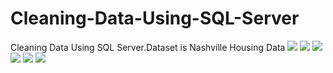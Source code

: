 # Cleaning-Data-Using-SQL-Server
Cleaning Data Using SQL Server.Dataset is Nashville Housing Data 
<image src=https://github.com/ahmedelmasry97/Cleaning-Data-Using-SQL-Server/blob/main/Screenshot%202023-05-10%20175656.png/>
<image src= https://github.com/ahmedelmasry97/Cleaning-Data-Using-SQL-Server/blob/main/Screenshot%202023-05-10%20175733.png/>
<image src= https://github.com/ahmedelmasry97/Cleaning-Data-Using-SQL-Server/blob/main/Screenshot%202023-05-10%20175827.png/>
<image src= https://github.com/ahmedelmasry97/Cleaning-Data-Using-SQL-Server/blob/main/Screenshot%202023-05-10%20175908.png/>
<image src= https://github.com/ahmedelmasry97/Cleaning-Data-Using-SQL-Server/blob/main/Screenshot%202023-05-10%20175927.png/>
<image src=https://github.com/ahmedelmasry97/Cleaning-Data-Using-SQL-Server/blob/main/Screenshot%202023-05-10%20175947.png />
